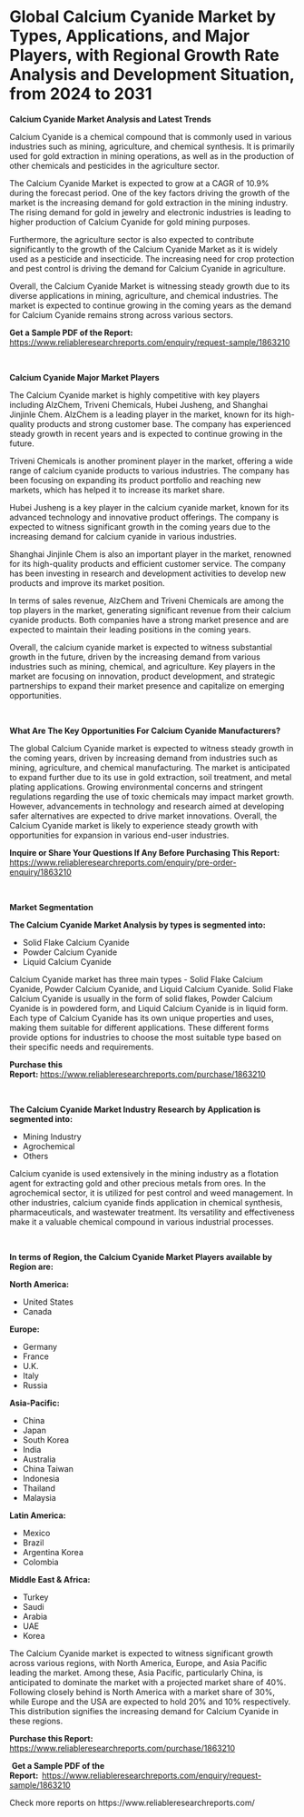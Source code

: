 <p><h1>Global Calcium Cyanide Market by Types, Applications, and Major Players, with Regional Growth Rate Analysis and Development Situation, from 2024 to 2031</h1></p><p><strong>Calcium Cyanide Market Analysis and Latest Trends</strong></p>
<p><p>Calcium Cyanide is a chemical compound that is commonly used in various industries such as mining, agriculture, and chemical synthesis. It is primarily used for gold extraction in mining operations, as well as in the production of other chemicals and pesticides in the agriculture sector.</p><p>The Calcium Cyanide Market is expected to grow at a CAGR of 10.9% during the forecast period. One of the key factors driving the growth of the market is the increasing demand for gold extraction in the mining industry. The rising demand for gold in jewelry and electronic industries is leading to higher production of Calcium Cyanide for gold mining purposes.</p><p>Furthermore, the agriculture sector is also expected to contribute significantly to the growth of the Calcium Cyanide Market as it is widely used as a pesticide and insecticide. The increasing need for crop protection and pest control is driving the demand for Calcium Cyanide in agriculture.</p><p>Overall, the Calcium Cyanide Market is witnessing steady growth due to its diverse applications in mining, agriculture, and chemical industries. The market is expected to continue growing in the coming years as the demand for Calcium Cyanide remains strong across various sectors.</p></p>
<p><strong>Get a Sample PDF of the Report:&nbsp;</strong> <a href="https://www.reliableresearchreports.com/enquiry/request-sample/1863210">https://www.reliableresearchreports.com/enquiry/request-sample/1863210</a></p>
<p>&nbsp;</p>
<p><strong>Calcium Cyanide Major Market Players</strong></p>
<p><p>The Calcium Cyanide market is highly competitive with key players including AlzChem, Triveni Chemicals, Hubei Jusheng, and Shanghai Jinjinle Chem. AlzChem is a leading player in the market, known for its high-quality products and strong customer base. The company has experienced steady growth in recent years and is expected to continue growing in the future.</p><p>Triveni Chemicals is another prominent player in the market, offering a wide range of calcium cyanide products to various industries. The company has been focusing on expanding its product portfolio and reaching new markets, which has helped it to increase its market share.</p><p>Hubei Jusheng is a key player in the calcium cyanide market, known for its advanced technology and innovative product offerings. The company is expected to witness significant growth in the coming years due to the increasing demand for calcium cyanide in various industries.</p><p>Shanghai Jinjinle Chem is also an important player in the market, renowned for its high-quality products and efficient customer service. The company has been investing in research and development activities to develop new products and improve its market position.</p><p>In terms of sales revenue, AlzChem and Triveni Chemicals are among the top players in the market, generating significant revenue from their calcium cyanide products. Both companies have a strong market presence and are expected to maintain their leading positions in the coming years.</p><p>Overall, the calcium cyanide market is expected to witness substantial growth in the future, driven by the increasing demand from various industries such as mining, chemical, and agriculture. Key players in the market are focusing on innovation, product development, and strategic partnerships to expand their market presence and capitalize on emerging opportunities.</p></p>
<p>&nbsp;</p>
<p><strong>What Are The Key Opportunities For Calcium Cyanide Manufacturers?</strong></p>
<p><p>The global Calcium Cyanide market is expected to witness steady growth in the coming years, driven by increasing demand from industries such as mining, agriculture, and chemical manufacturing. The market is anticipated to expand further due to its use in gold extraction, soil treatment, and metal plating applications. Growing environmental concerns and stringent regulations regarding the use of toxic chemicals may impact market growth. However, advancements in technology and research aimed at developing safer alternatives are expected to drive market innovations. Overall, the Calcium Cyanide market is likely to experience steady growth with opportunities for expansion in various end-user industries.</p></p>
<p><strong>Inquire or Share Your Questions If Any Before Purchasing This Report:</strong> <a href="https://www.reliableresearchreports.com/enquiry/pre-order-enquiry/1863210">https://www.reliableresearchreports.com/enquiry/pre-order-enquiry/1863210</a></p>
<p>&nbsp;</p>
<p><strong>Market Segmentation</strong></p>
<p><strong>The Calcium Cyanide Market Analysis by types is segmented into:</strong></p>
<p><ul><li>Solid Flake Calcium Cyanide</li><li>Powder Calcium Cyanide</li><li>Liquid Calcium Cyanide</li></ul></p>
<p><p>Calcium Cyanide market has three main types - Solid Flake Calcium Cyanide, Powder Calcium Cyanide, and Liquid Calcium Cyanide. Solid Flake Calcium Cyanide is usually in the form of solid flakes, Powder Calcium Cyanide is in powdered form, and Liquid Calcium Cyanide is in liquid form. Each type of Calcium Cyanide has its own unique properties and uses, making them suitable for different applications. These different forms provide options for industries to choose the most suitable type based on their specific needs and requirements.</p></p>
<p><strong>Purchase this Report:&nbsp;</strong><a href="https://www.reliableresearchreports.com/purchase/1863210">https://www.reliableresearchreports.com/purchase/1863210</a></p>
<p>&nbsp;</p>
<p><strong>The Calcium Cyanide Market Industry Research by Application is segmented into:</strong></p>
<p><ul><li>Mining Industry</li><li>Agrochemical</li><li>Others</li></ul></p>
<p><p>Calcium cyanide is used extensively in the mining industry as a flotation agent for extracting gold and other precious metals from ores. In the agrochemical sector, it is utilized for pest control and weed management. In other industries, calcium cyanide finds application in chemical synthesis, pharmaceuticals, and wastewater treatment. Its versatility and effectiveness make it a valuable chemical compound in various industrial processes.</p></p>
<p>&nbsp;</p>
<p><strong>In terms of Region, the Calcium Cyanide Market Players available by Region are:</strong></p>
<p>
    <p> <strong> North America: </strong>
        <ul>
            <li>United States</li>
            <li>Canada</li>
        </ul>
        </p> 
    <p> <strong> Europe: </strong>
        <ul>
            <li>Germany</li>
            <li>France</li>
            <li>U.K.</li>
            <li>Italy</li>
            <li>Russia</li>
        </ul>
        </p> 
    <p> <strong> Asia-Pacific: </strong>
        <ul>
            <li>China</li>
            <li>Japan</li>
            <li>South Korea</li>
            <li>India</li>
            <li>Australia</li>
            <li>China Taiwan</li>
            <li>Indonesia</li>
            <li>Thailand</li>
            <li>Malaysia</li>
        </ul>
        </p> 
    <p> <strong> Latin America: </strong>
        <ul>
            <li>Mexico</li>
            <li>Brazil</li>
            <li>Argentina Korea</li>
            <li>Colombia</li>
        </ul>
        </p> 
    <p> <strong> Middle East & Africa: </strong>
        <ul>
            <li>Turkey</li>
            <li>Saudi</li>
            <li>Arabia</li>
            <li>UAE</li>
            <li>Korea</li>
        </ul>
    </p>
    </p>
<p><p>The Calcium Cyanide market is expected to witness significant growth across various regions, with North America, Europe, and Asia Pacific leading the market. Among these, Asia Pacific, particularly China, is anticipated to dominate the market with a projected market share of 40%. Following closely behind is North America with a market share of 30%, while Europe and the USA are expected to hold 20% and 10% respectively. This distribution signifies the increasing demand for Calcium Cyanide in these regions.</p></p>
<p><strong>Purchase this Report: </strong><a href="https://www.reliableresearchreports.com/purchase/1863210">https://www.reliableresearchreports.com/purchase/1863210</a></p>
<p>&nbsp;<strong>Get a Sample PDF of the Report:&nbsp;&nbsp;</strong><a href="https://www.reliableresearchreports.com/enquiry/request-sample/1863210">https://www.reliableresearchreports.com/enquiry/request-sample/1863210</a></p>
<p><strong></strong></p>
<p>Check more reports on https://www.reliableresearchreports.com/</p>